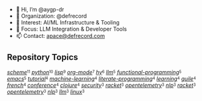 - 👋 Hi, I’m @aygp-dr
- 👋 Organization: @defrecord
- 👀 Interest: AI/ML Infrastructure & Tooling
- 🌱 Focus: LLM Integration & Developer Tools
- 📫 Contact: apace@defrecord.com

## Repository Topics

[_scheme_](https://github.com/search?q=topic%3Ascheme&type=repositories)<sup><sub>11</sub></sup>
[_python_](https://github.com/search?q=topic%3Apython&type=repositories)<sup><sub>10</sub></sup>
[_lisp_](https://github.com/search?q=topic%3Alisp&type=repositories)<sup><sub>9</sub></sup>
[_org-mode_](https://github.com/search?q=topic%3Aorg-mode&type=repositories)<sup><sub>7</sub></sup>
[_hy_](https://github.com/search?q=topic%3Ahy&type=repositories)<sup><sub>6</sub></sup>
[_llm_](https://github.com/search?q=topic%3Allm&type=repositories)<sup><sub>5</sub></sup>
[_functional-programming_](https://github.com/search?q=topic%3Afunctional-programming&type=repositories)<sup><sub>5</sub></sup>
[_emacs_](https://github.com/search?q=topic%3Aemacs&type=repositories)<sup><sub>5</sub></sup>
[_tutorial_](https://github.com/search?q=topic%3Atutorial&type=repositories)<sup><sub>4</sub></sup>
[_machine-learning_](https://github.com/search?q=topic%3Amachine-learning&type=repositories)<sup><sub>4</sub></sup>
[_literate-programming_](https://github.com/search?q=topic%3Aliterate-programming&type=repositories)<sup><sub>4</sub></sup>
[_learning_](https://github.com/search?q=topic%3Alearning&type=repositories)<sup><sub>4</sub></sup>
[_guile_](https://github.com/search?q=topic%3Aguile&type=repositories)<sup><sub>4</sub></sup>
[_french_](https://github.com/search?q=topic%3Afrench&type=repositories)<sup><sub>4</sub></sup>
[_conference_](https://github.com/search?q=topic%3Aconference&type=repositories)<sup><sub>4</sub></sup>
[_clojure_](https://github.com/search?q=topic%3Aclojure&type=repositories)<sup><sub>4</sub></sup>
[_security_](https://github.com/search?q=topic%3Asecurity&type=repositories)<sup><sub>3</sub></sup>
[_racket_](https://github.com/search?q=topic%3Aracket&type=repositories)<sup><sub>3</sub></sup>
[_opentelemetry_](https://github.com/search?q=topic%3Aopentelemetry&type=repositories)<sup><sub>3</sub></sup>
[_nlp_](https://github.com/search?q=topic%3Anlp&type=repositories)<sup><sub>3</sub></sup>
[_racket_](https://github.com/search?q=topic%3Aracket&type=repositories)<sup><sub>3</sub></sup>
[_opentelemetry_](https://github.com/search?q=topic%3Aopentelemetry&type=repositories)<sup><sub>3</sub></sup>
[_nlp_](https://github.com/search?q=topic%3Anlp&type=repositories)<sup><sub>3</sub></sup>
[_llm_](https://github.com/search?q=topic%3Allm&type=repositories)<sup><sub>3</sub></sup>
[_linux_](https://github.com/search?q=topic%3Alinux&type=repositories)<sup><sub>3</sub></sup>

<!---
aygp-dr/aygp-dr is a ✨ special ✨ repository because its `README.md` (this file) appears on your GitHub profile.
You can click the Preview link to take a look at your changes.
--->
